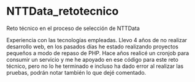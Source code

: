 # NTTData_retotecnico
Reto técnico en el proceso de selección de NTTData

Experiencia con las tecnologías empleadas.
Llevo 4 años de no realizar desarrollo web, en los pasados días he estado realizando proyectos pequeños a modo de repaso de PHP.
Hace años realicé un cronjob para consumir un servicio y me he apoyado en ese código para este reto técnico, pero no lo he terminado e incluso ha dado error al realizar las pruebas, podrán notar también lo que dejé comentado.
